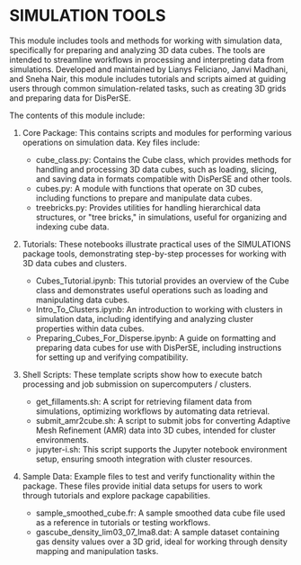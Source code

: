 # SIMULATION TOOLS

This module includes tools and methods for working with simulation data, specifically for preparing and analyzing 3D data cubes. The tools are intended to streamline workflows in processing and interpreting data from simulations. Developed and maintained by Lianys Feliciano, Janvi Madhani, and Sneha Nair, this module includes tutorials and scripts aimed at guiding users through common simulation-related tasks, such as creating 3D grids and preparing data for DisPerSE.

The contents of this module include:

1. Core Package: This contains scripts and modules for performing various operations on simulation data. Key files include:

    - cube_class.py: Contains the Cube class, which provides methods for handling and processing 3D data cubes, such as loading, slicing, and saving data in formats compatible with DisPerSE and other tools.
    - cubes.py: A module with functions that operate on 3D cubes, including functions to prepare and manipulate data cubes.
    - treebricks.py: Provides utilities for handling hierarchical data structures, or "tree bricks," in simulations, useful for organizing and indexing cube data.

2. Tutorials: These notebooks illustrate practical uses of the SIMULATIONS package tools, demonstrating step-by-step processes for working with 3D data cubes and clusters.

    - Cubes_Tutorial.ipynb: This tutorial provides an overview of the Cube class and demonstrates useful operations such as loading and manipulating data cubes.
    - Intro_To_Clusters.ipynb: An introduction to working with clusters in simulation data, including identifying and analyzing cluster properties within data cubes.
    - Preparing_Cubes_For_Disperse.ipynb: A guide on formatting and preparing data cubes for use with DisPerSE, including instructions for setting up and verifying compatibility.

3. Shell Scripts: These template scripts show how to execute batch processing and job submission on supercomputers / clusters. 

    - get_fillaments.sh: A script for retrieving filament data from simulations, optimizing workflows by automating data retrieval.
    - submit_amr2cube.sh: A script to submit jobs for converting Adaptive Mesh Refinement (AMR) data into 3D cubes, intended for cluster environments.
    - jupyter-i.sh: This script supports the Jupyter notebook environment setup, ensuring smooth integration with cluster resources.

4. Sample Data: Example files to test and verify functionality within the package. These files provide initial data setups for users to work through tutorials and explore package capabilities.

    - sample_smoothed_cube.fr: A sample smoothed data cube file used as a reference in tutorials or testing workflows.
    - gascube_density_lim03_07_lma8.dat: A sample dataset containing gas density values over a 3D grid, ideal for working through density mapping and manipulation tasks.